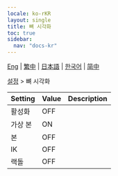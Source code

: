 ```yaml
---
locale: ko-rKR
layout: single
title: 뼈 시각화
toc: true
sidebar:
  nav: "docs-kr"
---
```

[Eng](/dancexr/menu/2025.4/actor/visualize_bones) | [繁中](/tw/dancexr/menu/2025.4/actor/visualize_bones) | [日本語](/jp/dancexr/menu/2025.4/actor/visualize_bones) | [한국어](/kr/dancexr/menu/2025.4/actor/visualize_bones) | [简中](/zh/dancexr/menu/2025.4/actor/visualize_bones)

[설정](../menu#설정) > 뼈 시각화



| Setting | Value | Description |
| :--- | --- | :--- |
| 활성화 | OFF | 
| 가상 본 | ON | 
| 본 | OFF | 
| IK | OFF | 
| 랙돌 | OFF | 
